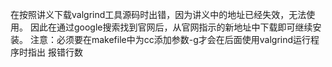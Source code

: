 在按照讲义下载valgrind工具源码时出错，因为讲义中的地址已经失效，无法使用。
因此在通过google搜索找到官网后，从官网指示的新地址中下载即可继续安装。
注意：必须要在makefile中为cc添加参数-g才会在后面使用valgrind运行程序时指出
报错行数